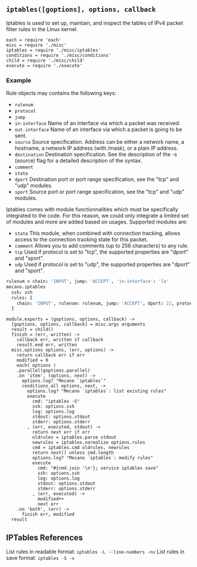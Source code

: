 
`iptables([goptions], options, callback`
----------------------------------------

Iptables  is  used to set up, maintain, and inspect the tables of IPv4 packet 
filter rules in the Linux kernel.

    each = require 'each'
    misc = require './misc'
    iptables = require './misc/iptables'
    conditions = require './misc/conditions'
    child = require './misc/child'
    execute = require './execute'

### Example

Rule objects may contains the following keys:

*   `rulenum`
*   `protocol`
*   `jump`
*   `in-interface`  Name of an interface via which a packet was received.
*   `out-interface` Name  of an interface via which a packet is going to be sent.
*   `source`        Source  specification.  Address  can  be  either  a network
                    name, a hostname, a network IP address (with /mask), or a
                    plain IP address.
*   `destination`   Destination specification.  See the description of the -s
                    (source) flag for a detailed description of the syntax.   
*   `comment`
*   `state`
*   `dport`         Destination port or port range specification, see the "tcp"
                    and "udp" modules.
*   `sport`         Source  port  or port range specification, see the "tcp" and
                    "udp" modules.

Iptables comes with module functionnalities which must be specifically 
integrated to the code. For this reason, we could only integrate a limited
set of modules and more are added based on usages. Supported modules are:

*   `state`   This module, when combined with connection tracking, allows access
              to the connection tracking state for this packet.
*   `comment` Allows you to add comments (up to 256 characters) to any rule.
*   `tcp`     Used if protocol is set to "tcp", the supported properties are
              "dport" and "sport".
*   `udp`     Used if protocol is set to "udp", the supported properties are
              "dport" and "sport".

```coffee
rulenum = chain: 'INPUT', jump: 'ACCEPT', 'in-interface': 'lo'
mecano.iptables
  ssh: ssh
  rules: [
    chain: 'INPUT', rulenum: rulenum, jump: 'ACCEPT', dport: 22, protocol: 'tcp'
  ]
```

    module.exports = (goptions, options, callback) ->
      [goptions, options, callback] = misc.args arguments
      result = child()
      finish = (err, written) ->
        callback err, written if callback
        result.end err, written
      misc.options options, (err, options) ->
        return callback err if err
        modified = 0
        each( options )
        .parallel(goptions.parallel)
        .on 'item', (options, next) ->
          options.log? "Mecano `iptables`"
          conditions.all options, next, ->
            options.log? "Mecano `iptables`: list existing rules"
            execute
              cmd: "iptables -S"
              ssh: options.ssh
              log: options.log
              stdout: options.stdout
              stderr: options.stderr
            , (err, executed, stdout) ->
              return next err if err
              oldrules = iptables.parse stdout
              newrules = iptables.normalize options.rules
              cmd = iptables.cmd oldrules, newrules
              return next() unless cmd.length
              options.log? "Mecano `iptables`: modify rules"
              execute
                cmd: "#{cmd.join '\n'}; service iptables save"
                ssh: options.ssh
                log: options.log
                stdout: options.stdout
                stderr: options.stderr
              , (err, executed) ->
                modified++
                next err
        .on 'both', (err) ->
          finish err, modified
      result

## IPTables References

List rules in readable format: `iptables -L --line-numbers -nv`
List rules in save format: `iptables -S -v`


